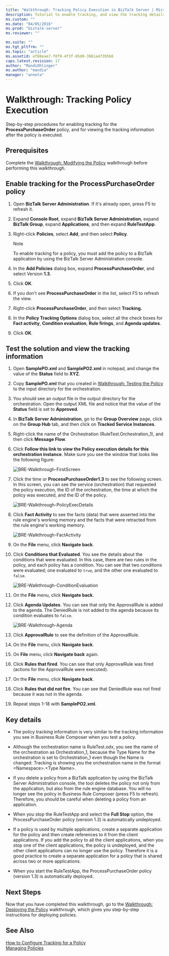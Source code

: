```yaml
---
title: "Walkthrough: Tracking Policy Execution in BizTalk Server | Microsoft Docs"
description: Tutorial to enable tracking, and view the tracking details of the policy in BizTalk Server
ms.custom: ""
ms.date: "04/05/2016"
ms.prod: "biztalk-server"
ms.reviewer: ""

ms.suite: ""
ms.tgt_pltfrm: ""
ms.topic: "article"
ms.assetid: ef88eae7-f0f8-4f3f-85d0-3961a47395b6
caps.latest.revision: 17
author: "MandiOhlinger"
ms.author: "mandia"
manager: "anneta"
---
```

# Walkthrough: Tracking Policy Execution
Step-by-step procedures for enabling tracking for the **ProcessPurchaseOrder** policy, and for viewing the tracking information after the policy is executed.  
  
## Prerequisites  
Complete the [Walkthrough: Modifying the Policy](../core/walkthrough-modifying-the-policy.md) walkthrough before performing this walkthrough.  
  
## Enable tracking for the ProcessPurchaseOrder policy  
  
1.  Open **BizTalk Server Administration**. If it's already open, press F5 to refresh it.  
  
2.  Expand **Console Root**, expand **BizTalk Server Administration**, expand **BizTalk Group**, expand **Applications**, and then expand **RuleTestApp**.  
  
3.  Right-click **Policies**, select **Add**, and then select **Policy**.  
  
    > [!NOTE]
    >  To enable tracking for a policy, you must add the policy to a BizTalk application by using the BizTalk Server Administration console.  
  
4.  In the **Add Policies** dialog box, expand **ProcessPurchaseOrder**, and select Version **1.3**.  
  
5.  Click **OK**.  
  
6.  If you don't see **ProcessPurchaseOrder** in the list, select F5 to refresh the view.
  
7.  Right-click **ProcessPurchaseOrder**, and then select **Tracking.**  
  
8.  In the **Policy Tracking Options** dialog box, select all the check boxes for **Fact activity**, **Condition evaluation**, **Rule firings**, and **Agenda updates**.  
  
9. Click **OK**.  
  
## Test the solution and view the tracking information  
  
1.  Open **SamplePO.xml** and **SamplePO2.xml** in notepad, and change the value of the **Status** field to **XYZ**.  
  
2.  Copy **SamplePO.xml** that you created in [Walkthrough: Testing the Policy](../core/walkthrough-testing-the-policy.md) to the input directory for the orchestration.  
  
3.  You should see an output file in the output directory for the orchestration. Open the output XML file and notice that the value of the **Status** field is set to **Approved**.  
  
4.  In **BizTalk Server Administration**, go to the **Group Overview** page, click on the **Group Hub** tab, and then click on **Tracked Service Instances**.  
  
5.  Right-click the name of the Orchestration (RuleTest.Orchestration_1), and then click **Message Flow**.  
  
6.  Click **Follow this link to view the Policy execution details for this orchestration instance**. Make sure you see the window that looks like the following figure:  
  
     ![BRE&#45;Walkthrough&#45;FirstScreen](../core/media/1e59fe9e-cf2d-407a-81cd-102b57a515d2.gif "1e59fe9e-cf2d-407a-81cd-102b57a515d2")  
  
7. Click the time or **ProcessPurchaseOrder1.3** to see the following screen. In this screen, you can see the service (orchestration) that requested the policy execution, the ID of the orchestration, the time at which the policy was executed, and the ID of the policy.  
  
     ![BRE&#45;Walkthrough&#45;PolicyExecDetails](../core/media/a65fd48f-2a54-4cc5-9b45-4cd3c211da33.gif "a65fd48f-2a54-4cc5-9b45-4cd3c211da33")  
  
8. Click **Fact Activity** to see the facts (data) that were asserted into the rule engine's working memory and the facts that were retracted from the rule engine's working memory.  
  
     ![BRE&#45;Walkthrough&#45;FactActivity](../core/media/27bc0d84-f202-4f5a-87a1-8b53006b3cee.gif "27bc0d84-f202-4f5a-87a1-8b53006b3cee")  
  
9. On the **File** menu, click **Navigate back**.  
  
10. Click **Conditions that Evaluated**. You see the details about the conditions that were evaluated. In this case, there are two rules in the policy, and each policy has a condition. You can see that two conditions were evaluated; one evaluated to `true`, and the other one evaluated to `false`.  
  
     ![BRE&#45;Walkthrough&#45;ConditionEvaluation](../core/media/ac772d01-919f-4b22-995b-409501a96848.gif "ac772d01-919f-4b22-995b-409501a96848")  
  
11. On the **File** menu, click **Navigate back**.  
  
12. Click **Agenda Updates**. You can see that only the ApprovalRule is added to the agenda. The DeniedRule is not added to the agenda because its condition evaluates to `false`.  
  
     ![BRE&#45;Walkthrough&#45;Agenda](../core/media/bc85d9ea-fc76-44de-aa75-134f47a5ec20.gif "bc85d9ea-fc76-44de-aa75-134f47a5ec20")  
  
13. Click **ApprovalRule** to see the definition of the ApprovalRule.  
  
14. On the **File** menu, click **Navigate back**.  
  
15. On **File** menu, click **Navigate back** again.  
  
16. Click **Rules that fired**. You can see that only ApprovalRule was fired (actions for the ApprovalRule were executed).  
  
17. On the **File** menu, click **Navigate back**.  
  
18. Click **Rules that did not fire**. You can see that DeniedRule was not fired because it was not in the agenda.  
  
19. Repeat steps 1-18 with **SamplePO2.xml**.  
  
## Key details  
  
-   The policy tracking information is very similar to the tracking information you see in Business Rule Composer when you test a policy.  
  
-   Although the orchestration name is RuleTest.odx, you see the name of the orchestration as Orchestration_1, because the Type Name for the orchestration is set to Orchestration_1 even though the Name is changed. Tracking is showing you the orchestration name in the format \<Namespace\>.\<Type Name\>.  
  
-   If you delete a policy from a BizTalk application by using the BizTalk Server Administration console, the tool deletes the policy not only from the application, but also from the rule engine database. You will no longer see the policy in Business Rule Composer (press F5 to refresh). Therefore, you should be careful when deleting a policy from an application.  
  
-   When you stop the RuleTestApp and select the **Full Stop** option, the ProcessPurchaseOrder policy (version 1.3) is automatically undeployed.  
  
-   If a policy is used by multiple applications, create a separate application for the policy and then create references to it from the client applications. If you add the policy to all the client applications, when you stop one of the client applications, the policy is undeployed, and the other client applications can no longer use the policy. Therefore it is a good practice to create a separate application for a policy that is shared across two or more applications.  
  
-   When you start the RuleTestApp, the ProcessPurchaseOrder policy (version 1.3) is automatically deployed.  
  
## Next Steps  
 Now that you have completed this walkthrough, go to the [Walkthrough: Deploying the Policy](../core/walkthrough-deploying-the-policy.md) walkthrough, which gives you step-by-step instructions for deploying policies.  
  
## See Also  
 [How to Configure Tracking for a Policy](../core/how-to-configure-tracking-for-a-policy.md)   
 [Managing Policies](../core/managing-policies.md)